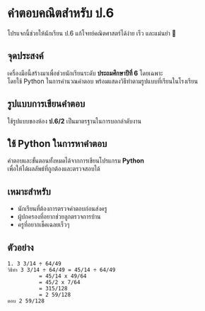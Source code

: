 # คำตอบคณิตสำหรับ ป.6

โปรแจกนี้ช่วยให้นักเรียน ป.6 แก้โจทย์คณิตศาสตร์ได้ง่าย เร็ว และแม่นยำ 💯

## จุดประสงค์

เครื่องมือนี้สร้างมาเพื่อช่วยนักเรียนระดับ **ประถมศึกษาปีที่ 6** โดยเฉพาะ  
โดยใช้ Python ในการคำนวณคำตอบ พร้อมแสดงวิธีทำตามรูปแบบที่เรียนในโรงเรียน

## รูปแบบการเขียนคำตอบ

ใช้รูปแบบของห้อง **ป.6/2** เป็นมาตรฐานในการบอกลำดับงาน

## ใช้ Python ในการหาคำตอบ

คำตอบและขั้นตอนทั้งหมดได้จากการเขียนโปรแกรม **Python**  
เพื่อให้ได้ผลลัพธ์ที่ถูกต้องและตรวจสอบได้

## เหมาะสำหรับ

- นักเรียนที่ต้องการตรวจคำตอบก่อนส่งครู
- ผู้ปกครองที่อยากช่วยลูกตรวจการบ้าน
- ครูที่อยากเช็คเฉลยเร็วๆ

## ตัวอย่าง

```text
1. 3 3/14 ÷ 64/49  
วิธีทำ 3 3/14 ÷ 64/49 = 45/14 ÷ 64/49  
          = 45/14 x 49/64  
          = 45/2 x 7/64  
          = 315/128  
          = 2 59/128  
ตอบ 2 59/128